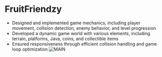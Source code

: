 # FruitFriendzy
-	Designed and implemented game mechanics, including player movement, collision detection, enemy behavior, and level progression
-	Developed a dynamic game world with various elements, including terrain, platforms, Java, coins, and collectible items
-	Ensured responsiveness through efficient collision handling and game loop optimization
![MAIN](https://user-images.githubusercontent.com/114425810/235153450-068f41ac-1f7e-4c93-b6d5-7e89b0594360.jpg)
